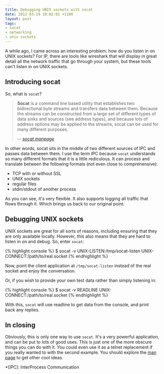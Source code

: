 ```yaml
---
title: Debugging UNIX sockets with socat
date: 2012-03-19 10:02:01 +1100
layout: post
tags:
- socat
- networking
- unix sockets
---
```


A while ago, I came across an interesting problem: how do you listen in on 
UNIX sockets? For IP, there are tools like wireshark that will display in
great detail all the network traffic that go through your system, but these
tools can't listen in on UNIX sockets.

Introducing socat
-----------------

So, what is `socat`?

> **Socat** is a command line based utility that establishes two bidirectional
> byte streams and transfers data between them. Because the streams can be
> constructed from a large set of different types of data sinks and sources
> (see address types), and because lots of address options may be applied to
> the streams, socat can be used for many different purposes.
>
> *-- [socat manpage][man socat]*

In other words, socat sits in the middle of two different sources of IPC
and passes data between them. I use the term IPC because `socat` understands
so many different formats that it is a little rediculous. It can process and
translate between the following formats (not even close to comprehensive):

* TCP with or without SSL
* UNIX sockets
* regular files
* stdin/stdout of another process

As you can see, it's very flexible. It also supports logging all traffic that
flows through it. Which brings us back to our original point.

Debugging UNIX sockets
----------------------

UNIX sockets are great for all sorts of reasons, including ensuring that they
are only available locally. However, this also means that they are hard to
listen in on and debug. So, enter `socat`:

{% highlight console %}
$ socat -v UNIX-LISTEN:/tmp/socat-listen UNIX-CONNECT:/path/to/real.socket
{% endhighlight %}

Now, point the client application at `/tmp/socat-listen` instead of the real
socket and enjoy the conversation.

Or, if you wish to provide your own test data rather than simply listening in:

{% highlight console %}
$ socat -v READLINE UNIX-CONNECT:/path/to/real.socket
{% endhighlight %}

With this, `socat` will use readline to get data from the console, and print
back any replies.

In closing
----------

Obviously, this is only one way to use `socat`. It's a very powerful application,
and can be put to lots of good uses. This is just one of the more obscure things
you can do with it. You could even use it as a telnet replacement if you really
wanted to with the second example. You should explore the [man page][man socat]
to get other cool ideas.



  [man socat]: http://www.dest-unreach.org/socat/doc/socat.html

  *[IPC]: InterProcess Communication
